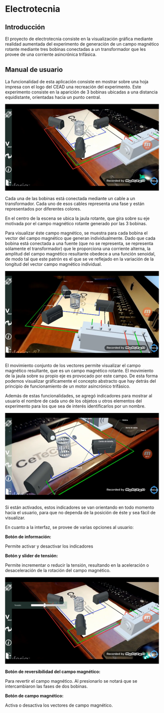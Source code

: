 # Electrotecnia

## Introducción

El proyecto de electrotecnia consiste en la visualización gráfica mediante realidad aumentada del experimento de generación de un campo magnético rotante mediante tres bobinas conectadas a un transformador que les provee de una corriente asincrónica trifásica.

## Manual de usuario

La funcionalidad de esta aplicación consiste en mostrar sobre una hoja impresa con el logo del CEAD una recreación del experimento. Este experimento consiste en la aparición de 3 bobinas ubicadas a una distancia equidistante, orientadas hacia un punto central.

<img src="Images/Electrotecnia/Electrotecnia1.png">

Cada una de las bobinas está conectada mediante un cable a un transformador. Cada uno de esos cables representa una fase y están representados por diferentes colores.

En el centro de la escena se ubica la jaula rotante, que gira sobre su eje motivada por el campo magnético rotante generado por las 3 bobinas.

Para visualizar éste campo magnético, se muestra para cada bobina el vector del campo magnético que generan individualmente. Dado que cada bobina está conectada a una fuente (que no se representa, se representa sólamente el transformador) que le proporciona una corriente alterna, la amplitud del campo magnético resultante obedece a una función senoidal, de modo tal que este patrón es el que se ve reflejado en la variación de la longitud del vector campo magnético individual.

<img src="Images/Electrotecnia/Electrotecnia3.png">

El movimiento conjunto de los vectores permite visualizar el campo magnético resultante, que es un campo magnético rotante. El movimiento de la jaula sobre su propio eje es provocado por este campo.
De esta forma podemos visualizar gráficamente el concepto abstracto que hay detrás del principio de funcionamiento de un motor asincrónico trifásico.

Además de estas funcionalidades, se agregó indicadores para mostrar al usuario el nombre de cada uno de los objetos u otros elementos del experimento para los que sea de interés identificarlos por un nombre.

<img src="Images/Electrotecnia/Electrotecnia2.png">

Si están activados, estos indicadores se van orientando en todo momento hacia el usuario, para que no dependa de la posición de éste y sea fácil de visualizar.

En cuanto a la interfaz, se provee de varias opciones al usuario:

**Botón de información:**

Permite activar y desactivar los indicadores

**Botón y slider de tensión:**

Permite incrementar o reducir la tensión, resultando en la aceleración o desaceleración de la rotación del campo magnético.

<img src="Images/Electrotecnia/Electrotecnia6.png">

**Botón de reversibilidad del campo magnético:**

Para revertir el campo magnético. Al presionarlo se notará que se intercambiaron las fases de dos bobinas.

**Botón de campo magnético:**

Activa o desactiva los vectores de campo magnético.
